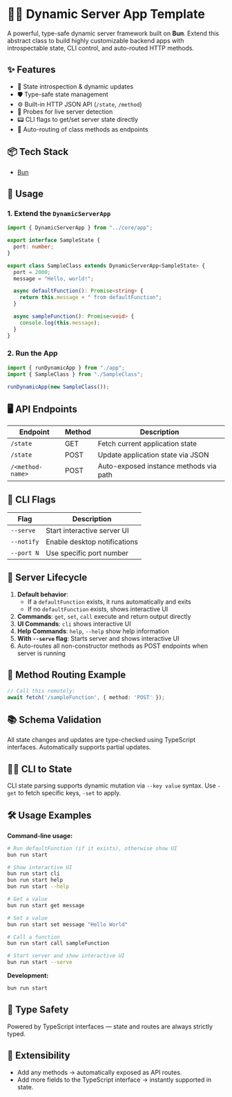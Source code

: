 # 🧙‍♂️ Dynamic Server App Template

A powerful, type-safe dynamic server framework built on **Bun**. Extend this abstract class to build highly customizable backend apps with introspectable state, CLI control, and auto-routed HTTP methods.

## ✨ Features

- 🧠 State introspection & dynamic updates
- 🛡️ Type-safe state management
- ⚙️ Built-in HTTP JSON API (`/state`, `/method`)
- 🧪 Probes for live server detection
- 📟 CLI flags to get/set server state directly
- 🧬 Auto-routing of class methods as endpoints

## 📦 Tech Stack

- [Bun](https://bun.sh)

## 🔧 Usage

### 1. Extend the `DynamicServerApp`

```ts
import { DynamicServerApp } from "../core/app";

export interface SampleState {
  port: number;
}

export class SampleClass extends DynamicServerApp<SampleState> {
  port = 2000;
  message = "Hello, world!";

  async defaultFunction(): Promise<string> {
    return this.message + " from defaultFunction";
  }

  async sampleFunction(): Promise<void> {
    console.log(this.message);
  }
}
````

### 2. Run the App

```ts
import { runDynamicApp } from "./app";
import { SampleClass } from "./SampleClass";

runDynamicApp(new SampleClass());
```

## 🖥️ API Endpoints

| Endpoint         | Method | Description                            |
| ---------------- | ------ | -------------------------------------- |
| `/state`         | GET    | Fetch current application state        |
| `/state`         | POST   | Update application state via JSON      |
| `/<method-name>` | POST   | Auto-exposed instance methods via path |

## 🧪 CLI Flags

| Flag          | Description                     |
| ------------- | ------------------------------- |
| `--serve`     | Start interactive server UI     |
| `--notify`    | Enable desktop notifications     |
| `--port N`    | Use specific port number        |

## 🚀 Server Lifecycle

1. **Default behavior**: 
   - If a `defaultFunction` exists, it runs automatically and exits
   - If no `defaultFunction` exists, shows interactive UI
2. **Commands**: `get`, `set`, `call` execute and return output directly
3. **UI Commands**: `cli` shows interactive UI
4. **Help Commands**: `help`, `--help` show help information
5. **With `--serve` flag**: Starts server and shows interactive UI
6. Auto-routes all non-constructor methods as POST endpoints when server is running

## 🧠 Method Routing Example

```ts
// Call this remotely:
await fetch('/sampleFunction', { method: 'POST' });
```

## 📚 Schema Validation

All state changes and updates are type-checked using TypeScript interfaces. Automatically supports partial updates.

## 🧙‍♂️ CLI to State

CLI state parsing supports dynamic mutation via `--key value` syntax. Use `-get` to fetch specific keys, `-set` to apply.

## 🛠️ Usage Examples

**Command-line usage:**
```bash
# Run defaultFunction (if it exists), otherwise show UI
bun run start

# Show interactive UI
bun run start cli
bun run start help
bun run start --help

# Get a value
bun run start get message

# Set a value  
bun run start set message "Hello World"

# Call a function
bun run start call sampleFunction

# Start server and show interactive UI
bun run start --serve
```

**Development:**
```bash
bun run start
```

## 🔐 Type Safety

Powered by TypeScript interfaces — state and routes are always strictly typed.

## 🧩 Extensibility

* Add any methods → automatically exposed as API routes.
* Add more fields to the TypeScript interface → instantly supported in state.
